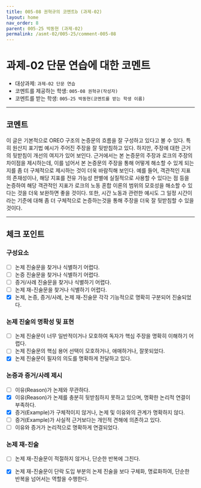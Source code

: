 ```yaml
---
title: 005-08 권혁규의 코멘트b (과제-02) 
layout: home
nav_order: 8
parent: 005-25 박동현 (과제-02)
permalink: /asmt-02/005-25/comment-005-08
---
```


# 과제-02 단문 연습에 대한 코멘트

- 대상과제: `과제-02 단문 연습`
- 코멘트를 제공하는 학생: `005-08 권혁규(작성자)` 
- 코멘트를 받는 학생: `005-25 박동현(코멘트를 받는 학생 이름)` 

---

## 코멘트

이 글은 기본적으로 OREO 구조의 논증문의 흐름을 잘 구성하고 있다고 볼 수 있다. 특히 원산지 표기법 예시가 주어진 주장을 잘 뒷받침하고 있다. 하지만, 주장에 대한 근거의 뒷받침이 개선의 여지가 있어 보인다. 근거에서는 본 논증문의 주장과 로크의 주장의 차이점을 제시하는데, 이를 넘어서 본 논증문의 주장을 통해 어떻게 해소할 수 있게 되는지를 좀 더 구체적으로 제시하는 것이 더욱 바람직해 보인다. 예를 들어, 객관적인 지표의 존재성이나, 해당 지표를 전유 가능성 판별에 실질적으로 사용할 수 있다는 점 등을 논증하여 해당 객관적인 지표가 로크의 노동 혼합 이론의 범위의 모호성을 해소할 수 있다는 것을 더욱 보완하면 좋을 것이다. 또한, 시간 노동과 관련한 예시도 그 일정 시간이라는 기준에 대해 좀 더 구체적으로 논증하는것을 통해 주장을 더욱 잘 뒷받침할 수 있을 것이다.  

---

## 체크 포인트

### **구성요소**
- [ ] 논제 진술문을 찾거나 식별하기 어렵다.
- [ ] 논증 진술문을 찾거나 식별하기 어렵다.
- [ ] 증거/사례 진술문을 찾거나 식별하기 어렵다.
- [ ] 논제 재-진술문을 찾거나 식별하기 어렵다.
- [x] 논제, 논증, 증거/사례, 논제 재-진술문 각각 기능적으로 명확히 구분되어 진술되었다.

### **논제 진술의 명확성 및 표현**  
- [ ] 논제 진술문이 너무 일반적이거나 모호하여 독자가 핵심 주장을 명확히 이해하기 어렵다.  
- [ ] 논제 진술문의 핵심 용어 선택이 모호하거나, 애매하거나, 잘못되었다.  
- [x] 논제 진술문이 필자의 의도를 명확하게 전달하고 있다.  

### **논증과 증거/사례 제시**  
- [ ] 이유(Reason)가 논제와 무관하다.
- [x] 이유(Reason)가 논제를 충분히 뒷받침하지 못하고 있으며, 명확한 논리적 연결이 부족하다.  
- [x] 증거(Example)가 구체적이지 않거나, 논제 및 이유와의 관계가 명확하지 않다. 
- [ ] 증거(Example)가 사실적 근거보다는 개인적 견해에 의존하고 있다.  
- [ ] 이유와 증거가 논리적으로 명확하게 연결되었다.  

### **논제 재-진술**  
- [ ] 논제 재-진술문이 적절하지 않거나, 단순한 반복에 그친다.   
- [x] 논제 재-진술문이 단락 도입 부분의 논제 진술을 보다 구체화, 명료화하여, 단순한 반복을 넘어서는 역할을 수행한다.  

